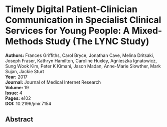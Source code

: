 # Timely Digital Patient-Clinician Communication in Specialist Clinical Services for Young People: A Mixed-Methods Study (The LYNC Study)

**Authors:** Frances Griffiths, Carol Bryce, Jonathan Cave, Melina Dritsaki, Joseph Fraser, Kathryn Hamilton, Caroline Huxley, Agnieszka Ignatowicz, Sung Wook Kim, Peter K Kimani, Jason Madan, Anne-Marie Slowther, Mark Sujan, Jackie Sturt  
**Year:** 2017  
**Journal:** Journal of Medical Internet Research  
**Volume:** 19  
**Issue:** 4  
**Pages:** e102  
**DOI:** 10.2196/jmir.7154  

## Abstract


